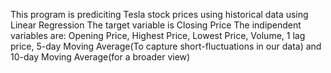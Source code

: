 This program is prediciting Tesla stock prices using historical data using Linear Regression
The target variable is Closing Price
The indipendent variables are: Opening Price, Highest Price, Lowest Price, Volume, 1 lag price, 5-day Moving Average(To capture short-fluctuations in our data) and 10-day Moving Average(for a broader view)

